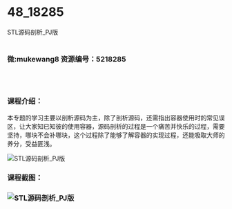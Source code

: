 # 48_18285
STL源码剖析_PJ版
<br/></br>
<h3>微:mukewang8 资源编号：5218285</h3>
<br/></br>
<h3>课程介绍：</h3>
<p>本专题的学习主要以剖析源码为主，除了剖析源码，还需指出容器使用时的常见误区，让大家知已知彼的使用容器，源码剖析的过程是一个痛苦并快乐的过程，需要坚持，哪块不会补哪块，这个过程除了能够了解容器的实现过程，还能吸取大师的养分，受益匪浅。</p>
<p><img src="https://www.ko996.com/wp-content/uploads/img/2021/02/1-18-300x183.png" alt="STL源码剖析_PJ版"></p>
<div class="info-desc">
<h3>课程截图：</h3>
<h3><img src="https://www.ko996.com/wp-content/uploads/img/2021/02/2-19.png" alt="STL源码剖析_PJ版"></h3>


			
</div>
